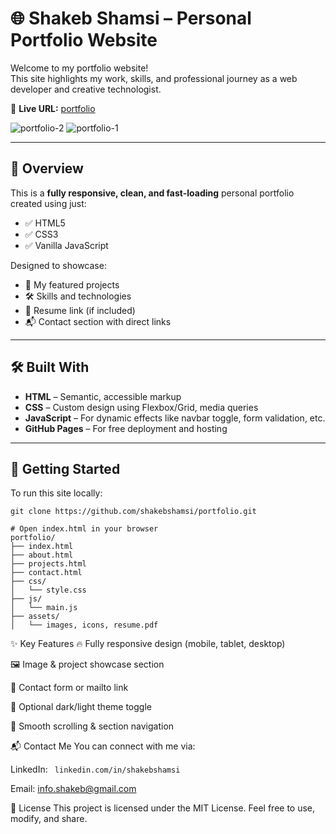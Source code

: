 # 🌐 Shakeb Shamsi – Personal Portfolio Website

Welcome to my portfolio website!  
This site highlights my work, skills, and professional journey as a web developer and creative technologist.

🔗 **Live URL:** [portfolio](https://shakeb.onrender.com)

![portfolio-2](https://github.com/user-attachments/assets/f3abf346-9b9c-41a5-9e40-f154601c9ce9)
![portfolio-1](https://github.com/user-attachments/assets/ac022fb5-3281-4584-aa48-5683f1b2457b)


---

## 📌 Overview

This is a **fully responsive, clean, and fast-loading** personal portfolio created using just:

- ✅ HTML5
- ✅ CSS3
- ✅ Vanilla JavaScript

Designed to showcase:

- 💼 My featured projects
- 🛠️ Skills and technologies
- 📄 Resume link (if included)
- 📬 Contact section with direct links

---

## 🛠️ Built With

- **HTML** – Semantic, accessible markup  
- **CSS** – Custom design using Flexbox/Grid, media queries  
- **JavaScript** – For dynamic effects like navbar toggle, form validation, etc.  
- **GitHub Pages** – For free deployment and hosting

---

## 🚀 Getting Started

To run this site locally:

```
git clone https://github.com/shakebshamsi/portfolio.git
```
```
# Open index.html in your browser
portfolio/
├── index.html
├── about.html
├── projects.html
├── contact.html
├── css/
│   └── style.css
├── js/
│   └── main.js
├── assets/
│   └── images, icons, resume.pdf
```
✨ Key Features
🔥 Fully responsive design (mobile, tablet, desktop)

🖼️ Image & project showcase section

📧 Contact form or mailto link

🌙 Optional dark/light theme toggle

📍 Smooth scrolling & section navigation

📬 Contact Me
You can connect with me via:

LinkedIn: 
``` linkedin.com/in/shakebshamsi```

Email: info.shakeb@gmail.com

📝 License
This project is licensed under the MIT License.
Feel free to use, modify, and share.

